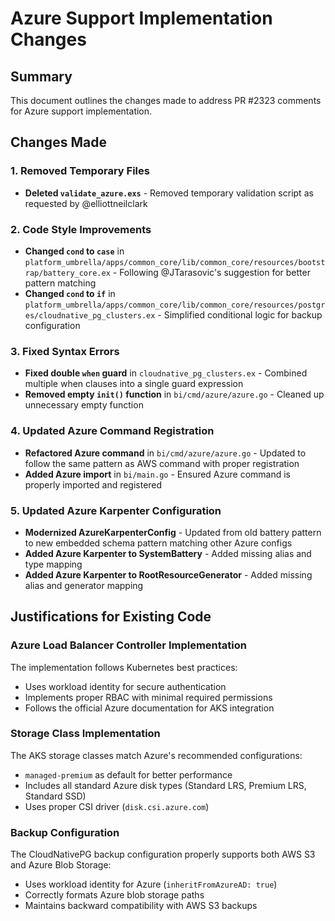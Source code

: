 # Azure Support Implementation Changes

## Summary

This document outlines the changes made to address PR #2323 comments for Azure
support implementation.

## Changes Made

### 1. Removed Temporary Files

- **Deleted `validate_azure.exs`** - Removed temporary validation script as
  requested by @elliottneilclark

### 2. Code Style Improvements

- **Changed `cond` to `case`** in
  `platform_umbrella/apps/common_core/lib/common_core/resources/bootstrap/battery_core.ex` -
  Following @JTarasovic's suggestion for better pattern matching
- **Changed `cond` to `if`** in
  `platform_umbrella/apps/common_core/lib/common_core/resources/postgres/cloudnative_pg_clusters.ex` -
  Simplified conditional logic for backup configuration

### 3. Fixed Syntax Errors

- **Fixed double `when` guard** in `cloudnative_pg_clusters.ex` - Combined
  multiple when clauses into a single guard expression
- **Removed empty `init()` function** in `bi/cmd/azure/azure.go` - Cleaned up
  unnecessary empty function

### 4. Updated Azure Command Registration

- **Refactored Azure command** in `bi/cmd/azure/azure.go` - Updated to follow
  the same pattern as AWS command with proper registration
- **Added Azure import** in `bi/main.go` - Ensured Azure command is properly
  imported and registered

### 5. Updated Azure Karpenter Configuration

- **Modernized AzureKarpenterConfig** - Updated from old battery pattern to new
  embedded schema pattern matching other Azure configs
- **Added Azure Karpenter to SystemBattery** - Added missing alias and type
  mapping
- **Added Azure Karpenter to RootResourceGenerator** - Added missing alias and
  generator mapping

## Justifications for Existing Code

### Azure Load Balancer Controller Implementation

The implementation follows Kubernetes best practices:

- Uses workload identity for secure authentication
- Implements proper RBAC with minimal required permissions
- Follows the official Azure documentation for AKS integration

### Storage Class Implementation

The AKS storage classes match Azure's recommended configurations:

- `managed-premium` as default for better performance
- Includes all standard Azure disk types (Standard LRS, Premium LRS, Standard
  SSD)
- Uses proper CSI driver (`disk.csi.azure.com`)

### Backup Configuration

The CloudNativePG backup configuration properly supports both AWS S3 and Azure
Blob Storage:

- Uses workload identity for Azure (`inheritFromAzureAD: true`)
- Correctly formats Azure blob storage paths
- Maintains backward compatibility with AWS S3 backups
